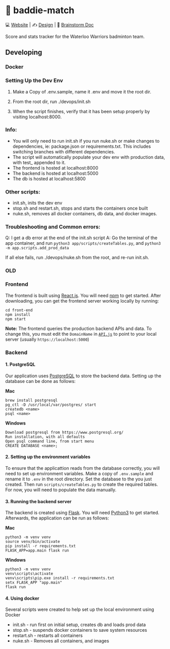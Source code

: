 # 🏸 baddie-match

💻 [Website](https://baddie-match.herokuapp.com/) | ✍️ [Design](https://www.figma.com/file/cMTxu6tnGFqgTrjF2QLrtN/Untitled?node-id=0%3A1) | 📝 [Brainstorm Doc](https://docs.google.com/document/d/1A5pw-I7XXs6muCWZoTlrFCgsVgHOLn6HExxoHoQ8-58/edit?usp=sharing)

Score and stats tracker for the Waterloo Warriors badminton team.

## Developing

### Docker 
### Setting Up the Dev Env
1. Make a Copy of .env.sample, name it .env and move it the root dir. 

2. From the root dir, run ./devops/init.sh

3. When the script finishes, verify that it has been setup properly by visiting localhost:8000. 

### Info: 
- You will only need to run init.sh if you run nuke.sh or make changes to dependencies, ie: package.json or requirements.txt. This includes switching branches with different dependencies. 
- The script will automatically populate your dev env with production data, with test_ appended to it. 
- The frontend is hosted at localhost:8000
- The backend is hosted at localhost:5000
- The db is hosted at localhost:5800

### Other scripts: 
- init.sh, inits the dev env 
- stop.sh and restart.sh, stops and starts the containers once built
- nuke.sh, removes all docker containers, db data, and docker images. 

### Troubleshooting and Common errors: 
Q: I get a db error at the end of the init.sh script
A: Go the terminal of the app container, and run `python3 app/scripts/createTables.py`, and `python3 -m app.scripts.add_prod_data`

If all else fails, run ./devops/nuke.sh from the root, and re-run init.sh. 



















### OLD
### Frontend

The frontend is built using [React.js](https://reactjs.org/). You will need [npm](https://www.npmjs.com/) to get started. After downloading, you can get the frontend server working locally by running:
```
cd front-end
npm install
npm start
```
**Note:** The frontend queries the production backend APIs and data. To change this, you must edit the `DomainName` in [`API.js`](https://github.com/angelamchen/baddie-match/blob/main/front-end/src/API/API.js) to point to your local server (usually `https://localhost:5000`)

### Backend
#### 1. PostgreSQL
Our application uses [PostgreSQL](https://www.postgresql.org/) to store the backend data. Setting up the database can be done as follows:

**Mac**
```
brew install postgresql
pg_ctl -D /usr/local/var/postgres/ start
createdb <name>
psql <name>
```

**Windows**
```
Download postgresql from https://www.postgresql.org/
Run installation, with all defaults
Open psql command line, from start menu
CREATE DATABASE <name>;
```

#### 2. Setting up the environment variables
To ensure that the applicattion reads from the database correctly, you will need to set up environment variables. Make a copy of `.env.sample` and rename it to `.env` in the root directory. Set the database to the <name> you just created. Then run `scripts/createTables.py` to create the required tables. For now, you will need to populate the data manually.

#### 3. Running the backend server
  
The backend is created using [Flask](https://flask.palletsprojects.com/en/2.0.x/). You will need [Python3](https://www.python.org/downloads/) to get started. Afterwards, the application can be run as follows:
  
**Mac**
```
python3 -m venv venv
source venv/bin/activate
pip install -r requirements.txt
FLASK_APP=app.main flask run
```
**Windows**
```
python3 -m venv venv
venv\scripts\activate
venv\scripts\pip.exe install -r requirements.txt
setx FLASK_APP "app.main"
flask run
```

#### 4. Using docker

Several scripts were created to help set up the local environment using Docker
* init.sh - run first on initial setup, creates db and loads prod data
* stop.sh - suspends docker containers to save system resources
* restart.sh - restarts all containers
* nuke.sh - Removes all containers, and images
